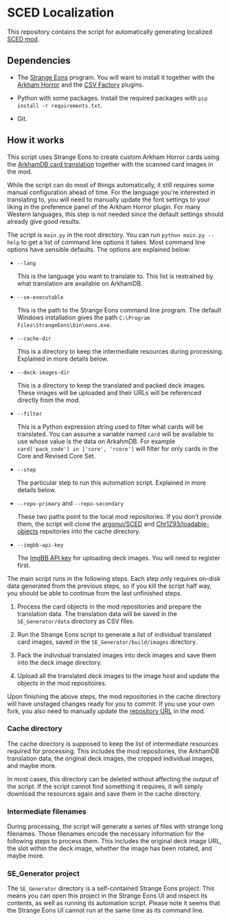# SCED Localization

This repository contains the script for automatically generating localized [SCED mod](https://github.com/argonui/SCED).

## Dependencies

- The [Strange Eons](https://cgjennings.ca/eons/) program. You will want to install it together with the [Arkham Horror](https://discord.com/channels/225349059689447425/249270867522093056) and the [CSV Factory](http://se3docs.cgjennings.ca/um-proj-csv-factory.html) plugins.

- Python with some packages. Install the required packages with `pip install -r requirements.txt`.

- Git.

## How it works

This script uses Strange Eons to create custom Arkham Horror cards using the [ArkhamDB card translation](https://github.com/Kamalisk/arkhamdb-json-data) together with the scanned card images in the mod.

While the script can do most of things automatically, it still requires some manual configuration ahead of time. For the language you're interested in translating to, you will need to manually update the font settings to your liking in the preference panel of the Arkham Horror plugin. For many Western languages, this step is not needed since the default settings should already give good results.

The script is `main.py` in the root directory. You can run `python main.py --help` to get a list of command line options it takes. Most command line options have sensible defaults. The options are explained below:

- `--lang`

    This is the language you want to translate to. This list is restrained by what translation are available on ArkhamDB.

- `--se-executable`

    This is the path to the Strange Eons command line program. The default Windows installation gives the path `C:\Program Files\StrangeEons\bin\eons.exe`.

- `--cache-dir`

    This is a directory to keep the intermediate resources during processing. Explained in more details below.

- `--deck-images-dir`

    This is a directory to keep the translated and packed deck images. These images will be uploaded and their URLs will be referenced directly from the mod.

- `--filter`

    This is a Python expression string used to filter what cards will be translated. You can assume a variable named `card` will be available to use whose value is the data on ArkahmDB. For example `card['pack_code'] in ['core', 'rcore']` will filter for only cards in the Core and Revised Core Set.

- `--step`

    The particular step to run this automation script. Explained in more details below.

- `--repo-primary` and `--repo-secondary`

    These two paths point to the local mod repositories. If you don't provide them, the script will clone the [argonui/SCED](https://github.com/argonui/SCED) and [Chr1Z93/loadable-objects](https://github.com/Chr1Z93/loadable-objects) repsitories into the cache directory.

- `--imgbb-api-key`

    The [ImgBB API key](https://api.imgbb.com/) for uploading deck images. You will need to register first.

The main script runs in the following steps. Each step only requires on-disk data generated from the previous steps, so if you kill the script half way, you should be able to continue from the last unfinished steps.

1. Process the card objects in the mod repositories and prepare the translation data. The translation data will be saved in the `SE_Generator/data` directory as CSV files.

2. Run the Strange Eons script to generate a list of individual translated card images, saved in the `SE_Generator/build/images` directory.

3. Pack the individual translated images into deck images and save them into the deck image directory.

4. Upload all the translated deck images to the image host and update the objects in the mod repositoires.

Upon finishing the above steps, the mod repositories in the cache directory will have unstaged changes ready for you to commit. If you use your own fork, you also need to manually update the [repository URL](https://github.com/argonui/SCED/blob/545181308bdb9266e0ac16005f1d51ecbde043fb/src/core/Global.ttslua#L45) in the mod.

### Cache directory

The cache directory is supposed to keep the list of intermediate resources required for processing. This includes the mod repositories, the ArkhamDB translation data, the original deck images, the cropped individual images, and maybe more.

In most cases, this directory can be deleted without affecting the output of the script. If the script cannot find something it requires, it will simply download the resources again and save them in the cache directory.

### Intermediate filenames

During processing, the script will generate a series of files with strange long filenames. Those filenames encode the necessary information for the following steps to process them. This includes the original deck image URL, the slot within the deck image, whether the image has been rotated, and maybe more.

### SE_Generator project

The `SE_Generator` directory is a self-contained Strange Eons project. This means you can open this project in the Strange Eons UI and inspect its contents, as well as running its automation script. Please note it seems that the Strange Eons UI cannot run at the same time as its command line.

